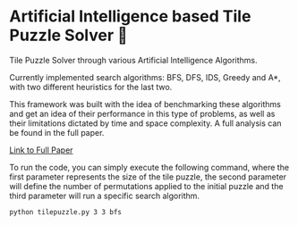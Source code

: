 # Artificial Intelligence based Tile Puzzle Solver 🌊


Tile Puzzle Solver through various Artificial Intelligence Algorithms.

Currently implemented search algorithms: BFS, DFS, IDS, Greedy and A*, with two different heuristics for the last two. 

This framework was built with the idea of benchmarking these algorithms and get an idea of their performance in this type of problems, as well as their limitations dictated by time and space complexity. A full analysis can be found in the full paper.

[Link to Full Paper](documentation/paper.pdf)

To run the code, you can simply execute the following command, where the first parameter represents the size of the tile puzzle, the second parameter will define the number of permutations applied to the initial puzzle and the third parameter will run a specific search algorithm.
```
python tilepuzzle.py 3 3 bfs
``` 
